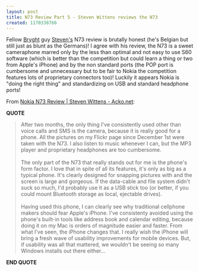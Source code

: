 ```yaml
---
layout: post
title: N73 Review Part 5 - Steven Wittens reviews the N73
created: 1170338766
---
```

<p>
Fellow <a href="http://bryght.com/">Bryght</a> guy <a href="http://acko.net/">Steven's</a> N73 review is brutally honest (he's Belgian but still just as blunt as the Germans)! I agree with his review, the N73 is a sweet cameraphone marred only by the less than optimal and not easy to use S60 software (which is better than the competition but could learn a thing or two from Apple's iPhone) and by the non standard ports (the POP port is cumbersome and unnecessary but to be fair to Nokia the competition features lots of proprietary connectors too)! Luckily it appears Nokia is "doing the right thing" and standardizing on USB and standard headphone ports!
</p><p>
From <a href="http://acko.net/blog/nokia-n73-review">Nokia N73 Review | Steven Wittens - Acko.net</a>:
</p><p>
<strong>QUOTE</strong>
</p><blockquote>
After two months, the only thing I've consistently used other than voice calls and SMS is the camera, because it is really good for a phone. All the pictures on my Flickr page since December 1st were taken with the N73. I also listen to music whenever I can, but the MP3 player and proprietary headphones are too cumbersome.
<br />
<br />The only part of the N73 that really stands out for me is the phone's form factor. I love that in spite of all its features, it's only as big as a typical phone. It's clearly designed for snapping pictures with and the screen is large and gorgeous. If the data-cable and file system didn't suck so much, I'd probably use it as a USB stick too (or better, if you could mount Bluetooth storage as local, ejectable drives).
<br />
<br />Having used this phone, I can clearly see why traditional cellphone makers should fear Apple's iPhone. I've consistenty avoided using the phone's built-in tools like address book and calendar editing, because doing it on my Mac is orders of magnitude easier and faster. From what I've seen, the iPhone changes that. I really wish the iPhone will bring a fresh wave of usability improvements for mobile devices. But, if usability was all that mattered, we wouldn't be seeing so many Windows installs out there either...
</blockquote><p>
<strong>END QUOTE</strong>
</p>
